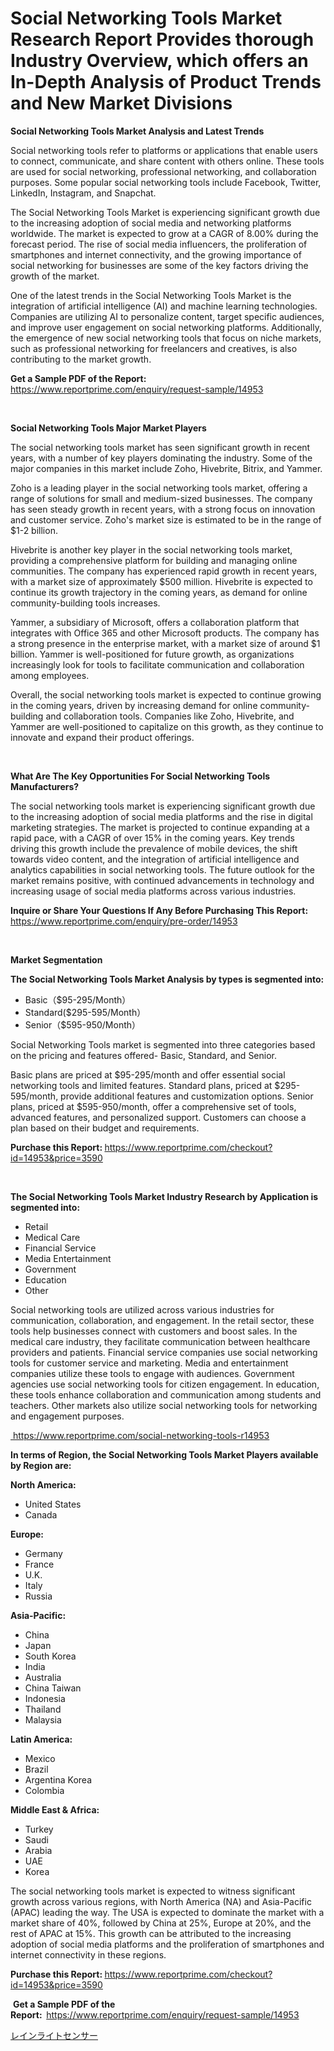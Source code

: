 <p><h1>Social Networking Tools Market Research Report Provides thorough Industry Overview, which offers an In-Depth Analysis of Product Trends and New Market Divisions</h1></p><p><strong>Social Networking Tools Market Analysis and Latest Trends</strong></p>
<p><p>Social networking tools refer to platforms or applications that enable users to connect, communicate, and share content with others online. These tools are used for social networking, professional networking, and collaboration purposes. Some popular social networking tools include Facebook, Twitter, LinkedIn, Instagram, and Snapchat.</p><p>The Social Networking Tools Market is experiencing significant growth due to the increasing adoption of social media and networking platforms worldwide. The market is expected to grow at a CAGR of 8.00% during the forecast period. The rise of social media influencers, the proliferation of smartphones and internet connectivity, and the growing importance of social networking for businesses are some of the key factors driving the growth of the market.</p><p>One of the latest trends in the Social Networking Tools Market is the integration of artificial intelligence (AI) and machine learning technologies. Companies are utilizing AI to personalize content, target specific audiences, and improve user engagement on social networking platforms. Additionally, the emergence of new social networking tools that focus on niche markets, such as professional networking for freelancers and creatives, is also contributing to the market growth.</p></p>
<p><strong>Get a Sample PDF of the Report:&nbsp;</strong> <a href="https://www.reportprime.com/enquiry/request-sample/14953">https://www.reportprime.com/enquiry/request-sample/14953</a></p>
<p>&nbsp;</p>
<p><strong>Social Networking Tools Major Market Players</strong></p>
<p><p>The social networking tools market has seen significant growth in recent years, with a number of key players dominating the industry. Some of the major companies in this market include Zoho, Hivebrite, Bitrix, and Yammer.</p><p>Zoho is a leading player in the social networking tools market, offering a range of solutions for small and medium-sized businesses. The company has seen steady growth in recent years, with a strong focus on innovation and customer service. Zoho's market size is estimated to be in the range of $1-2 billion.</p><p>Hivebrite is another key player in the social networking tools market, providing a comprehensive platform for building and managing online communities. The company has experienced rapid growth in recent years, with a market size of approximately $500 million. Hivebrite is expected to continue its growth trajectory in the coming years, as demand for online community-building tools increases.</p><p>Yammer, a subsidiary of Microsoft, offers a collaboration platform that integrates with Office 365 and other Microsoft products. The company has a strong presence in the enterprise market, with a market size of around $1 billion. Yammer is well-positioned for future growth, as organizations increasingly look for tools to facilitate communication and collaboration among employees.</p><p>Overall, the social networking tools market is expected to continue growing in the coming years, driven by increasing demand for online community-building and collaboration tools. Companies like Zoho, Hivebrite, and Yammer are well-positioned to capitalize on this growth, as they continue to innovate and expand their product offerings.</p></p>
<p>&nbsp;</p>
<p><strong>What Are The Key Opportunities For Social Networking Tools Manufacturers?</strong></p>
<p><p>The social networking tools market is experiencing significant growth due to the increasing adoption of social media platforms and the rise in digital marketing strategies. The market is projected to continue expanding at a rapid pace, with a CAGR of over 15% in the coming years. Key trends driving this growth include the prevalence of mobile devices, the shift towards video content, and the integration of artificial intelligence and analytics capabilities in social networking tools. The future outlook for the market remains positive, with continued advancements in technology and increasing usage of social media platforms across various industries.</p></p>
<p><strong>Inquire or Share Your Questions If Any Before Purchasing This Report:</strong> <a href="https://www.reportprime.com/enquiry/pre-order/14953">https://www.reportprime.com/enquiry/pre-order/14953</a></p>
<p>&nbsp;</p>
<p><strong>Market Segmentation</strong></p>
<p><strong>The Social Networking Tools Market Analysis by types is segmented into:</strong></p>
<p><ul><li>Basic（$95-295/Month）</li><li>Standard($295-595/Month）</li><li>Senior（$595-950/Month）</li></ul></p>
<p><p>Social Networking Tools market is segmented into three categories based on the pricing and features offered- Basic, Standard, and Senior. </p><p>Basic plans are priced at $95-295/month and offer essential social networking tools and limited features. Standard plans, priced at $295-595/month, provide additional features and customization options. Senior plans, priced at $595-950/month, offer a comprehensive set of tools, advanced features, and personalized support. Customers can choose a plan based on their budget and requirements.</p></p>
<p><strong>Purchase this Report:&nbsp;</strong><a href="https://www.reportprime.com/checkout?id=14953&price=3590">https://www.reportprime.com/checkout?id=14953&price=3590</a></p>
<p>&nbsp;</p>
<p><strong>The Social Networking Tools Market Industry Research by Application is segmented into:</strong></p>
<p><ul><li>Retail</li><li>Medical Care</li><li>Financial Service</li><li>Media Entertainment</li><li>Government</li><li>Education</li><li>Other</li></ul></p>
<p><p>Social networking tools are utilized across various industries for communication, collaboration, and engagement. In the retail sector, these tools help businesses connect with customers and boost sales. In the medical care industry, they facilitate communication between healthcare providers and patients. Financial service companies use social networking tools for customer service and marketing. Media and entertainment companies utilize these tools to engage with audiences. Government agencies use social networking tools for citizen engagement. In education, these tools enhance collaboration and communication among students and teachers. Other markets also utilize social networking tools for networking and engagement purposes.</p></p>
<p><a href="https://www.reportprime.com/social-networking-tools-r14953">&nbsp;https://www.reportprime.com/social-networking-tools-r14953</a></p>
<p><strong>In terms of Region, the Social Networking Tools Market Players available by Region are:</strong></p>
<p>
    <p> <strong> North America: </strong>
        <ul>
            <li>United States</li>
            <li>Canada</li>
        </ul>
        </p> 
    <p> <strong> Europe: </strong>
        <ul>
            <li>Germany</li>
            <li>France</li>
            <li>U.K.</li>
            <li>Italy</li>
            <li>Russia</li>
        </ul>
        </p> 
    <p> <strong> Asia-Pacific: </strong>
        <ul>
            <li>China</li>
            <li>Japan</li>
            <li>South Korea</li>
            <li>India</li>
            <li>Australia</li>
            <li>China Taiwan</li>
            <li>Indonesia</li>
            <li>Thailand</li>
            <li>Malaysia</li>
        </ul>
        </p> 
    <p> <strong> Latin America: </strong>
        <ul>
            <li>Mexico</li>
            <li>Brazil</li>
            <li>Argentina Korea</li>
            <li>Colombia</li>
        </ul>
        </p> 
    <p> <strong> Middle East & Africa: </strong>
        <ul>
            <li>Turkey</li>
            <li>Saudi</li>
            <li>Arabia</li>
            <li>UAE</li>
            <li>Korea</li>
        </ul>
    </p>
    </p>
<p><p>The social networking tools market is expected to witness significant growth across various regions, with North America (NA) and Asia-Pacific (APAC) leading the way. The USA is expected to dominate the market with a market share of 40%, followed by China at 25%, Europe at 20%, and the rest of APAC at 15%. This growth can be attributed to the increasing adoption of social media platforms and the proliferation of smartphones and internet connectivity in these regions.</p></p>
<p><strong>Purchase this Report: </strong><a href="https://www.reportprime.com/checkout?id=14953&price=3590">https://www.reportprime.com/checkout?id=14953&price=3590</a></p>
<p>&nbsp;<strong>Get a Sample PDF of the Report:&nbsp;&nbsp;</strong><a href="https://www.reportprime.com/enquiry/request-sample/14953">https://www.reportprime.com/enquiry/request-sample/14953</a></p>
<p><strong></strong></p>
<p><p><a href="https://github.com/TysonKub/Market-Research-Report-List-1/blob/main/639560281251.md">レインライトセンサー</a></p></p>